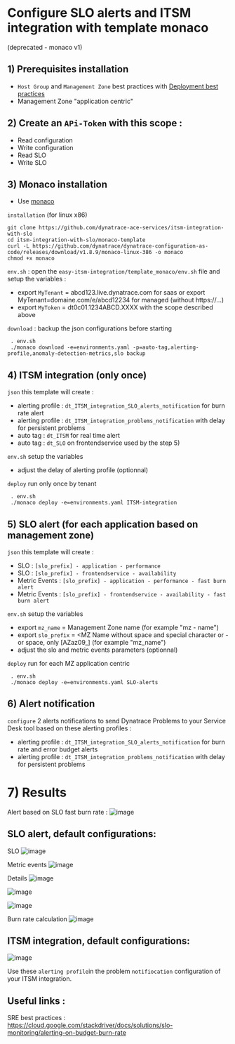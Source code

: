 # Configure SLO alerts and ITSM integration with template monaco
(deprecated - monaco v1)

## 1) Prerequisites installation

- `Host Group` and `Management Zone` best practices with [Deployment best practices](https://github.com/dynatrace-ace-services/quickstart-ace-configurator)
-  Management Zone "application centric"

## 2) Create an `APi-Token` with this scope :

 - Read configuration 
 - Write configuration
 - Read SLO
 - Write SLO
 
## 3) Monaco installation
 - Use [monaco](https://dynatrace-oss.github.io/dynatrace-monitoring-as-code/)
 
 `installation` (for linux x86)
 
    git clone https://github.com/dynatrace-ace-services/itsm-integration-with-slo
    cd itsm-integration-with-slo/monaco-template
    curl -L https://github.com/dynatrace/dynatrace-configuration-as-code/releases/download/v1.8.9/monaco-linux-386 -o monaco
    chmod +x monaco
       
`env.sh` : open the `easy-itsm-integration/template_monaco/env.sh` file and setup the variables :  
 - export `MyTenant` = abcd123.live.dynatrace.com for saas or export MyTenant=domaine.com/e/abcd12234 for managed (without https://...)  
 - export `MyToken` = dt0c01.1234ABCD.XXXX with the scope described above  


`download` : backup the json configurations before starting   
     
     . env.sh
     ./monaco download -e=environments.yaml -p=auto-tag,alerting-profile,anomaly-detection-metrics,slo backup

## 4) ITSM integration (only once)

`json` this template will create : 
 - alerting profile : `dt_ITSM_integration_SLO_alerts_notification` for burn rate alert 
 - alerting profile : `dt_ITSM_integration_problems_notification` with delay for persistent problems
 - auto tag : `dt_ITSM` for real time alert  
 - auto tag : `dt_SLO` on frontendservice used by the step 5)  

`env.sh` setup the variables   
- adjust the delay of alerting profile (optionnal)  

`deploy` run only once by tenant

     . env.sh
     ./monaco deploy -e=environments.yaml ITSM-integration

## 5) SLO alert (for each application based on management zone)

`json` this template will create :  
- SLO : `[slo_prefix] - application - performance` 
- SLO : `[slo_prefix] - frontendservice - availability`
- Metric Events : `[slo_prefix] - application - performance - fast burn alert` 
- Metric Events : `[slo_prefix] - frontendservice - availability - fast burn alert`

`env.sh` setup the variables   
- export `mz_name` = Management Zone name (for example "mz - name") 
- export `slo_prefix` = <MZ Name without space and special character or - or  space, only [AZaz09_] (for example "mz_name") 
- adjust the slo and metric events parameters (optionnal) 

`deploy` run for each MZ application centric   

     . env.sh
     ./monaco deploy -e=environments.yaml SLO-alerts
       
## 6) Alert notification

`configure` 2 alerts notifications to send Dynatrace Problems to your Service Desk tool based on these alerting profiles : 
- alerting profile : `dt_ITSM_integration_SLO_alerts_notification` for burn rate and error budget alerts 
- alerting profile : `dt_ITSM_integration_problems_notification` with delay for persistent problems

# 7) Results

Alert based on SLO fast burn rate : 
![image](https://user-images.githubusercontent.com/40337213/224493992-79f239e6-b6eb-462e-aa67-2bbbbd020cfa.png)

## SLO alert, default configurations:
SLO
![image](https://user-images.githubusercontent.com/40337213/221262130-2d2f0f7e-b650-4b63-8178-72566598b0ff.png)

Metric events
![image](https://user-images.githubusercontent.com/40337213/224962148-dc12548b-5b77-4611-a925-ae2ad27f6a7a.png)
 
Details
![image](https://user-images.githubusercontent.com/40337213/224930547-a64c2bdc-7e04-4b1d-b092-cb390bc47a9a.png)

![image](https://user-images.githubusercontent.com/40337213/224930849-5a41d8ef-ca82-4a24-bcc4-7a3ce49b4a96.png)

![image](https://user-images.githubusercontent.com/40337213/224931317-be620bf8-668d-4692-a98e-b16b6ff08f1b.png)

Burn rate calculation
![image](https://user-images.githubusercontent.com/40337213/225001482-6b859a9d-326b-4b84-8a03-ebe2c9851108.png)

## ITSM integration, default configurations:

![image](https://user-images.githubusercontent.com/40337213/224931491-73e567a4-fab8-404b-89d5-280d64712f12.png)

Use these `alerting profile`in the problem `notifiocation` configuration of your ITSM integration.

## Useful links : 

SRE best practices : https://cloud.google.com/stackdriver/docs/solutions/slo-monitoring/alerting-on-budget-burn-rate
